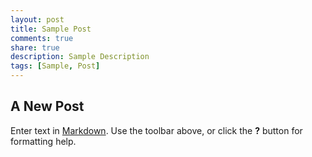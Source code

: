 ```yaml
---
layout: post
title: Sample Post
comments: true
share: true
description: Sample Description
tags: [Sample, Post]
---
```


## A New Post

Enter text in [Markdown](http://daringfireball.net/projects/markdown/). Use the toolbar above, or click the **?** button for formatting help.

